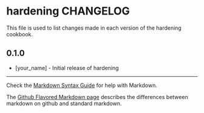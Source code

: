 hardening CHANGELOG
===================

This file is used to list changes made in each version of the hardening cookbook.

0.1.0
-----
- [your_name] - Initial release of hardening

- - -
Check the [Markdown Syntax Guide](http://daringfireball.net/projects/markdown/syntax) for help with Markdown.

The [Github Flavored Markdown page](http://github.github.com/github-flavored-markdown/) describes the differences between markdown on github and standard markdown.
